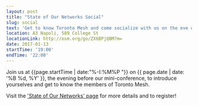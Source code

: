```yaml
---
layout: post
title: "State of Our Networks Social"
slug: social
text: 'Get to know Toronto Mesh and come socialize with us on the eve of our mini-conference!'
location: A3 Napoli, 589 College St
locationLink: http://osm.org/go/ZX6BPjQBM?m=
date: 2017-01-13
startTime: '19:00'
endTime: '22:00'
---
```


Join us at {{page.startTime | date:"%-I:%M%P "}} on {{ page.date | date: '%B %d, %Y' }}, the evening before our mini-conference, to introduce yourselves and get to know the members of Toronto Mesh.

Visit the ['State of Our Networks' page](https://tomesh.net/state-of-our-networks) for more details and to register!

